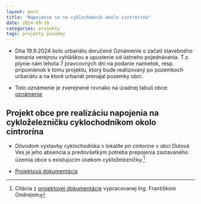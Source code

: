 ```yaml
---
layout: post
title: "Napojenie sa na cyklochodnik okolo cintrorína"
date: 2024-09-20
categories: projekty
tags: projekty pozemky
---
```

 - Dňa 19.9.2024 bolo urbariátu doručené Oznámenie o začatí stavebného konania verejnou vyhláškou a upustenie od ústneho pojednávania. T.z. plynie nám lehota 7 pravcovných dní na podanie namietok, resp. pripomienok k tomu projektu, ktorý bude realizovaný po pozemkoch urbariátu a na ktoré urbariát prenajal pozemky obci.

- Toto oznámenie je zverejnené rovnako na úradnej tabuli obce: [oznámenie](https://www.dulovaves.sk/download_file_f.php?id=2100629)

## Projekt obce pre realizáciu napojenia na cykloželezničku cyklochodníkom okolo cintrorína

- Dôvodom výstavby cyklochodníka v lokalite pri cintoríne v obci Dulová Ves je jeho absencia  a predovšetkým potreba prepojenia zastavaného územia obce s existujúcim úsekom cykloželezničky.[^1]

 - [Projektová dokumentácia](https://drive.google.com/drive/folders/18x3qJzPUqdkkGeYT8iTs5RVMmLBkfgOr?usp=drive_link)




[^1]: Citácia z [projektovej dokumentácie](https://drive.google.com/file/d/13gRekzmo_Ym1gNjYrpV-aUiqSQDCkr8a/view?usp=drive_link) vypracovanej Ing. Františkom Ondrejom
